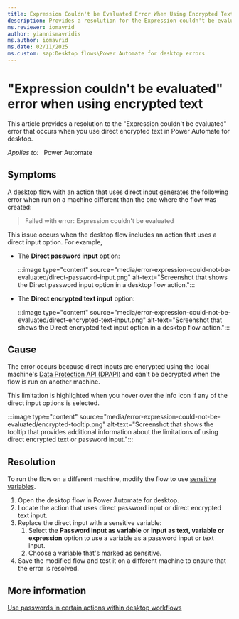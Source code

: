 ```yaml
---
title: Expression Couldn't be Evaluated Error When Using Encrypted Text
description: Provides a resolution for the Expression couldn't be evaluated error when using direct encrypted text in Power Automate for desktop.
ms.reviewer: iomavrid
author: yiannismavridis
ms.author: iomavrid
ms.date: 02/11/2025
ms.custom: sap:Desktop flows\Power Automate for desktop errors
---
```

# "Expression couldn't be evaluated" error when using encrypted text

This article provides a resolution to the "Expression couldn't be evaluated" error that occurs when you use direct encrypted text in Power Automate for desktop.

_Applies to:_ &nbsp; Power Automate  

## Symptoms

A desktop flow with an action that uses direct input generates the following error when run on a machine different than the one where the flow was created:

> Failed with error: Expression couldn't be evaluated

This issue occurs when the desktop flow includes an action that uses a direct input option. For example,

- The **Direct password input** option:

  :::image type="content" source="media/error-expression-could-not-be-evaluated/direct-password-input.png" alt-text="Screenshot that shows the Direct password input option in a desktop flow action.":::

- The **Direct encrypted text input** option:

  :::image type="content" source="media/error-expression-could-not-be-evaluated/direct-encrypted-text-input.png" alt-text="Screenshot that shows the Direct encrypted text input option in a desktop flow action.":::

## Cause

The error occurs because direct inputs are encrypted using the local machine's [Data Protection API (DPAPI)](/dotnet/standard/security/how-to-use-data-protection) and can't be decrypted when the flow is run on another machine.

This limitation is highlighted when you hover over the info icon if any of the direct input options is selected.

:::image type="content" source="media/error-expression-could-not-be-evaluated/encrypted-tooltip.png" alt-text="Screenshot that shows the tooltip that provides additional information about the limitations of using direct encrypted text or password input.":::

## Resolution

To run the flow on a different machine, modify the flow to use [sensitive variables](/power-automate/desktop-flows/manage-variables#sensitive-variables/power-automate/desktop-flows/manage-variables#sensitive-variables).

1. Open the desktop flow in Power Automate for desktop.
1. Locate the action that uses direct password input or direct encrypted text input.
1. Replace the direct input with a sensitive variable:
   1. Select the **Password input as variable** or **Input as text, variable or expression** option to use a variable as a password input or text input.
   1. Choose a variable that's marked as sensitive.
1. Save the modified flow and test it on a different machine to ensure that the error is resolved.

## More information

[Use passwords in certain actions within desktop workflows](/power-automate/desktop-flows/how-to/use-passwords)
